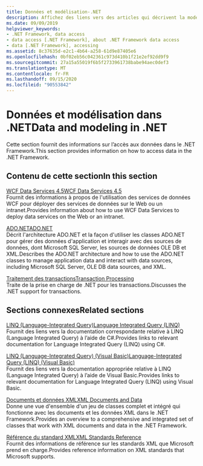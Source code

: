 ```yaml
---
title: Données et modélisation-.NET
description: Affichez des liens vers des articles qui décrivent la modélisation et comment accéder aux données dans .NET. Les articles couvrent WCF Data Services, ADO.NET et le traitement des transactions.
ms.date: 09/09/2019
helpviewer_keywords:
- .NET Framework, data access
- data access [.NET Framework], about .NET Framework data access
- data [.NET Framework], accessing
ms.assetid: 8c37635d-e2c1-4b64-a258-61d9e87405e6
ms.openlocfilehash: 0bf02eb56c042361c973d410b1f21e2ef92dd9f9
ms.sourcegitcommit: 27a15a55019f6b5f2733961738babe94aec0def3
ms.translationtype: MT
ms.contentlocale: fr-FR
ms.lasthandoff: 09/15/2020
ms.locfileid: "90553842"
---
```

# <a name="data-and-modeling-in-net"></a><span data-ttu-id="bdf47-104">Données et modélisation dans .NET</span><span class="sxs-lookup"><span data-stu-id="bdf47-104">Data and modeling in .NET</span></span>

<span data-ttu-id="bdf47-105">Cette section fournit des informations sur l’accès aux données dans le .NET Framework.</span><span class="sxs-lookup"><span data-stu-id="bdf47-105">This section provides information on how to access data in the .NET Framework.</span></span>  
  
## <a name="in-this-section"></a><span data-ttu-id="bdf47-106">Contenu de cette section</span><span class="sxs-lookup"><span data-stu-id="bdf47-106">In this section</span></span>

 [<span data-ttu-id="bdf47-107">WCF Data Services 4.5</span><span class="sxs-lookup"><span data-stu-id="bdf47-107">WCF Data Services 4.5</span></span>](./wcf/index.md)  
 <span data-ttu-id="bdf47-108">Fournit des informations à propos de l'utilisation des services de données WCF pour déployer des services de données sur le Web ou un intranet.</span><span class="sxs-lookup"><span data-stu-id="bdf47-108">Provides information about how to use WCF Data Services to deploy data services on the Web or an intranet.</span></span>  

 [<span data-ttu-id="bdf47-109">ADO.NET</span><span class="sxs-lookup"><span data-stu-id="bdf47-109">ADO.NET</span></span>](./adonet/index.md)  
 <span data-ttu-id="bdf47-110">Décrit l'architecture ADO.NET et la façon d'utiliser les classes ADO.NET pour gérer des données d'application et interagir avec des sources de données, dont Microsoft SQL Server, les sources de données OLE DB et XML.</span><span class="sxs-lookup"><span data-stu-id="bdf47-110">Describes the ADO.NET architecture and how to use the ADO.NET classes to manage application data and interact with data sources, including Microsoft SQL Server, OLE DB data sources, and XML.</span></span>  
  
 [<span data-ttu-id="bdf47-111">Traitement des transactions</span><span class="sxs-lookup"><span data-stu-id="bdf47-111">Transaction Processing</span></span>](./transactions/index.md)  
 <span data-ttu-id="bdf47-112">Traite de la prise en charge de .NET pour les transactions.</span><span class="sxs-lookup"><span data-stu-id="bdf47-112">Discusses the .NET support for transactions.</span></span>  
  
## <a name="related-sections"></a><span data-ttu-id="bdf47-113">Sections connexes</span><span class="sxs-lookup"><span data-stu-id="bdf47-113">Related sections</span></span>

 [<span data-ttu-id="bdf47-114">LINQ (Language-Integrated Query)</span><span class="sxs-lookup"><span data-stu-id="bdf47-114">Language Integrated Query (LINQ)</span></span>](../../csharp/programming-guide/concepts/linq/index.md)  
 <span data-ttu-id="bdf47-115">Fournit des liens vers la documentation correspondante relative à LINQ (Language Integrated Query) à l’aide de C#.</span><span class="sxs-lookup"><span data-stu-id="bdf47-115">Provides links to relevant documentation for Language Integrated Query (LINQ) using C#.</span></span>  
  
 [<span data-ttu-id="bdf47-116">LINQ (Language-Integrated Query) (Visual Basic)</span><span class="sxs-lookup"><span data-stu-id="bdf47-116">Language-Integrated Query (LINQ) (Visual Basic)</span></span>](../../visual-basic/programming-guide/concepts/linq/index.md)  
 <span data-ttu-id="bdf47-117">Fournit des liens vers la documentation appropriée relative à LINQ (Language Integrated Query) à l’aide de Visual Basic.</span><span class="sxs-lookup"><span data-stu-id="bdf47-117">Provides links to relevant documentation for Language Integrated Query (LINQ) using Visual Basic.</span></span>  
  
 [<span data-ttu-id="bdf47-118">Documents et données XML</span><span class="sxs-lookup"><span data-stu-id="bdf47-118">XML Documents and Data</span></span>](../../standard/data/xml/index.md)  
 <span data-ttu-id="bdf47-119">Donne une vue d'ensemble d'un jeu de classes complet et intégré qui fonctionne avec les documents et les données XML dans le .NET Framework.</span><span class="sxs-lookup"><span data-stu-id="bdf47-119">Provides an overview to a comprehensive and integrated set of classes that work with XML documents and data in the .NET Framework.</span></span>  
  
 <span data-ttu-id="bdf47-120">[Référence du standard XML](/previous-versions/dotnet/netframework-4.0/ms256177(v=vs.100))</span><span class="sxs-lookup"><span data-stu-id="bdf47-120">[XML Standards Reference](/previous-versions/dotnet/netframework-4.0/ms256177(v=vs.100))</span></span>  
 <span data-ttu-id="bdf47-121">Fournit des informations de référence sur les standards XML que Microsoft prend en charge.</span><span class="sxs-lookup"><span data-stu-id="bdf47-121">Provides reference information on XML standards that Microsoft supports.</span></span>
